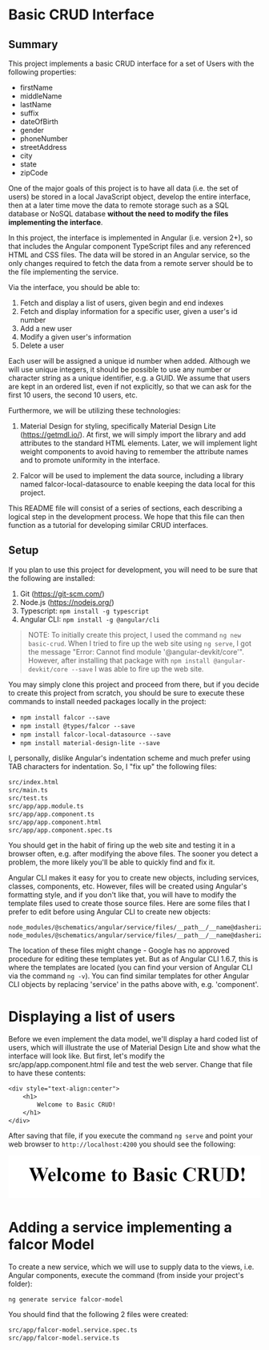 Basic CRUD Interface
====================

Summary
-------

This project implements a basic CRUD interface for a
set of Users with the following properties:

- firstName
- middleName
- lastName
- suffix
- dateOfBirth
- gender
- phoneNumber
- streetAddress
- city
- state
- zipCode

One of the major goals of this project is to have all
data (i.e. the set of users) be stored in a local
JavaScript object, develop the entire interface,
then at a later time move the data to remote storage
such as a SQL database or NoSQL database **without the
need to modify the files implementing the interface**.

In this project, the interface is implemented in Angular
(i.e. version 2+), so that includes the Angular component
TypeScript files and any referenced HTML and CSS files.
The data will be stored in an Angular service, so the
only changes required to fetch the data from a remote
server should be to the file implementing the service.

Via the interface, you should be able to:

1. Fetch and display a list of users, given begin and end
	indexes
2. Fetch and display information for a specific user,
	given a user's id number
3. Add a new user
4. Modify a given user's information
5. Delete a user

Each user will be assigned a unique id number when added.
Although we will use unique integers, it should be possible
to use any number or character string as a unique identifier,
e.g. a GUID.
We assume that users are kept in an ordered list, even if
not explicitly, so that we can ask for the first 10 users,
the second 10 users, etc.

Furthermore, we will be utilizing these technologies:

1. Material Design for styling, specifically Material Design
	Lite (<https://getmdl.io/>). At first, we will simply
	import the library and add attributes to the standard
	HTML elements. Later, we will implement light weight
	components to avoid having to remember the attribute names
	and to promote uniformity in the interface.

2. Falcor will be used to implement the data source,
	including a library named falcor-local-datasource
	to enable keeping the data local for this project.

This README file will consist of a series of sections, each
describing a logical step in the development process. We
hope that this file can then function as a tutorial for
developing similar CRUD interfaces.

Setup
-----

If you plan to use this project for development, you will need
to be sure that the following are installed:

1. Git (<https://git-scm.com/>)
2. Node.js (<https://nodejs.org/>)
3. Typescript: `npm install -g typescript`
4. Angular CLI: `npm install -g @angular/cli`

> NOTE: To initially create this project, I used the command
>       `ng new basic-crud`. When I tried to fire up the web site
>       using `ng serve`, I got the message "Error: Cannot find module
>       '@angular-devkit/core'". However, after installing that
>       package with `npm install @angular-devkit/core --save`
>       I was able to fire up the web site.

You may simply clone this project and proceed from there, but if
you decide to create this project from scratch, you should be sure
to execute these commands to install needed packages locally in
the project:

- `npm install falcor --save`
- `npm install @types/falcor --save`
- `npm install falcor-local-datasource --save`
- `npm install material-design-lite --save`

I, personally, dislike Angular's indentation scheme and much prefer
using TAB characters for indentation. So, I "fix up" the following
files:

	src/index.html
	src/main.ts
	src/test.ts
	src/app/app.module.ts
	src/app/app.component.ts
	src/app/app.component.html
	src/app/app.component.spec.ts

You should get in the habit of firing up the web site and testing it
in a browser often, e.g. after modifying the above files. The sooner
you detect a problem, the more likely you'll be able to quickly find
and fix it.

Angular CLI makes it easy for you to create new objects, including
services, classes, components, etc. However, files will be created
using Angular's formatting style, and if you don't like that, you
will have to modify the template files used to create those source
files. Here are some files that I prefer to edit before using Angular
CLI to create new objects:

	node_modules/@schematics/angular/service/files/__path__/__name@dasherize__.service.ts
	node_modules/@schematics/angular/service/files/__path__/__name@dasherize__.service.spec.ts

The location of these files might change - Google has no approved
procedure for editing these templates yet. But as of Angular CLI
1.6.7, this is where the templates are located (you can find your
version of Angular CLI via the command `ng -v`). You can find similar
templates for other Angular CLI objects by replacing 'service' in the
paths above with, e.g. 'component'.

Displaying a list of users
==========================

Before we even implement the data model, we'll display a hard coded list
of users, which will illustrate the use of Material Design Lite and
show what the interface will look like. But first, let's modify the
src/app/app.component.html file and test the web server. Change that file
to have these contents:

	<div style="text-align:center">
		<h1>
			Welcome to Basic CRUD!
		</h1>
	</div>

After saving that file, if you execute the command `ng serve` and
point your web browser to `http://localhost:4200` you should see the
following:

![basic CRUD](BasicCrud.png)

Adding a service implementing a falcor Model
============================================

To create a new service, which we will use to supply data to the
views, i.e. Angular components, execute the command (from inside your
project's folder):

	ng generate service falcor-model

You should find that the following 2 files were created:

	src/app/falcor-model.service.spec.ts
	src/app/falcor-model.service.ts

